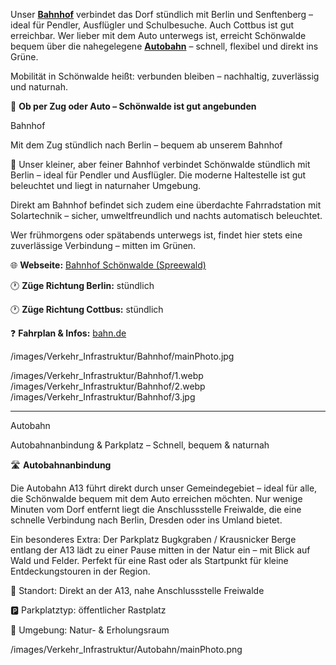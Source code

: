 
<!-- INTRO_TEXT_START -->
Unser [**Bahnhof**](/transport#bahnhof "Klick mich!") verbindet das Dorf stündlich mit Berlin und Senftenberg – ideal für Pendler, Ausflügler und Schulbesuche. Auch Cottbus ist gut erreichbar. Wer lieber mit dem Auto unterwegs ist, erreicht Schönwalde bequem über die nahegelegene [**Autobahn**](/transport#autobahn "Klick mich!") – schnell, flexibel und direkt ins Grüne.

Mobilität in Schönwalde heißt: verbunden bleiben – nachhaltig, zuverlässig und naturnah.

<!-- INTRO_TEXT_END -->

<!-- SEPARATE_TEXT_START -->
🚉 **Ob per Zug oder Auto – Schönwalde ist gut angebunden**

<!-- SEPARATE_TEXT_END -->

<!-- BAHNHOF_NAME_START --> 
Bahnhof 
<!-- BAHNHOF_NAME_END -->

<!-- BAHNHOF_SLOGAN_START -->
Mit dem Zug stündlich nach Berlin – bequem ab unserem Bahnhof
<!-- BAHNHOF_SLOGAN_END -->

<!-- BAHNHOF_TEXT_START -->
🚉 Unser kleiner, aber feiner Bahnhof verbindet Schönwalde stündlich mit Berlin – ideal für Pendler und Ausflügler. Die moderne Haltestelle ist gut beleuchtet und liegt in naturnaher Umgebung. 

Direkt am Bahnhof befindet sich zudem eine überdachte Fahrradstation mit Solartechnik – sicher, umweltfreundlich und nachts automatisch beleuchtet.

Wer frühmorgens oder spätabends unterwegs ist, findet hier stets eine zuverlässige Verbindung – mitten im Grünen.

🌐 **Webseite:** [Bahnhof Schönwalde (Spreewald)](https://www.bahnhof.de/schoenwalde-spreewald)

🕐 **Züge Richtung Berlin:** stündlich

🕐 **Züge Richtung Cottbus:** stündlich

❓ **Fahrplan & Infos:** [bahn.de](https://www.bahn.de/)
<!-- BAHNHOF_TEXT_END -->

<!-- BAHNHOF_PHOTO_START -->
/images/Verkehr_Infrastruktur/Bahnhof/mainPhoto.jpg
<!-- BAHNHOF_PHOTO_END -->

<!-- BAHNHOF_IMAGES_START -->
/images/Verkehr_Infrastruktur/Bahnhof/1.webp
/images/Verkehr_Infrastruktur/Bahnhof/2.webp
/images/Verkehr_Infrastruktur/Bahnhof/3.jpg
<!-- BAHNHOF_IMAGES_END -->

---


<!-- AUTOBAHN_NAME_START --> 
Autobahn
<!-- AUTOBAHN_NAME_END -->

<!-- AUTOBAHN_SLOGAN_START -->
Autobahnanbindung & Parkplatz – Schnell, bequem & naturnah
<!-- AUTOBAHN_SLOGAN_END -->

<!-- AUTOBAHN_TEXT_START -->
🛣️ **Autobahnanbindung**

Die Autobahn A13 führt direkt durch unser Gemeindegebiet – ideal für alle, die Schönwalde bequem mit dem Auto erreichen möchten. Nur wenige Minuten vom Dorf entfernt liegt die Anschlussstelle Freiwalde, die eine schnelle Verbindung nach Berlin, Dresden oder ins Umland bietet.

Ein besonderes Extra: Der Parkplatz Bugkgraben / Krausnicker Berge entlang der A13 lädt zu einer Pause mitten in der Natur ein – mit Blick auf Wald und Felder. Perfekt für eine Rast oder als Startpunkt für kleine Entdeckungstouren in der Region.

📍 Standort: Direkt an der A13, nahe Anschlussstelle Freiwalde

 🅿️ Parkplatztyp: öffentlicher Rastplatz

 🌳 Umgebung: Natur- & Erholungsraum
<!-- AUTOBAHN_TEXT_END -->
<!-- AUTOBAHN_PHOTO_START -->
/images/Verkehr_Infrastruktur/Autobahn/mainPhoto.png
<!-- AUTOBAHN_PHOTO_END -->
